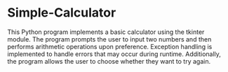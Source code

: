 # Simple-Calculator
This Python program implements a basic calculator using the tkinter module. The program prompts the user to input two numbers and then performs arithmetic operations upon preference. Exception handling is implemented to handle errors that may occur during runtime. Additionally, the program allows the user to choose whether they want to try again.
